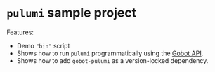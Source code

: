# `pulumi` sample project

Features:

- Demo `"bin"` script
- Shows how to run `pulumi` programmatically using the [Gobot API](https://github.com/pockethost/gobot/blob/main/docs/readme.md).
- Shows how to add `gobot-pulumi` as a version-locked dependency.
